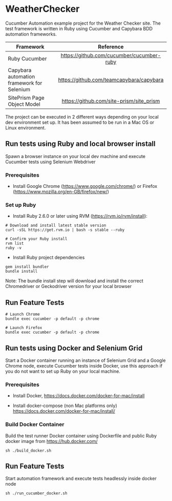 # WeatherChecker
Cucumber Automation example project for the Weather Checker site. The test framework is written in Ruby using Cucumber
and Capybara BDD automation frameworks.

| Framework        | Reference           | 
| ------------- |:-------------:| 
| Ruby Cucumber      | https://github.com/cucumber/cucumber-ruby         | 
| Capybara automation framework for Selenium | https://github.com/teamcapybara/capybara         | 
| SitePrism Page Object Model | https://github.com/site-prism/site_prism            | 

The project can be executed in 2 different ways depending on your local dev environment set up. It has been assumed
to be run in a Mac OS or Linux environment.

## Run tests using Ruby and local browser install

Spawn a browser instance on your local dev machine and execute Cucumber tests using Selenium Webdriver 

### Prerequisites

- Install Google Chrome (https://www.google.com/chrome/) or Firefox (https://www.mozilla.org/en-GB/firefox/new/)

### Set up Ruby

- Install Ruby 2.6.0 or later using RVM (https://rvm.io/rvm/install):

```
# Download and install latest stable version
curl -sSL https://get.rvm.io | bash -s stable --ruby

# Confirm your Ruby install
rvm list
ruby -v
```

- Install Ruby project dependencies

```
gem install bundler
bundle install
```

Note: The bundle install step will download and install the correct Chromedriver or Geckodriver version for your local browser

## Run Feature Tests
```
# Launch Chrome
bundle exec cucumber -p default -p chrome

# Launch Firefox
bundle exec cucumber -p default -p chrome
```

## Run tests using Docker and Selenium Grid

Start a Docker container running an instance of Selenium Grid and a Google Chrome node, execute Cucumber tests inside Docker,
use this approach if you do not want to set up Ruby on your local machine.

### Prerequisites

- Install Docker, https://docs.docker.com/docker-for-mac/install

- Install docker-compose (non Mac platforms only) https://docs.docker.com/docker-for-mac/install/

### Build Docker Container

Build the test runner Docker container using Dockerfile and public Ruby docker image from https://hub.docker.com/

```
sh ./build_docker.sh
```

## Run Feature Tests

Start automation framework and execute tests headlessly inside docker node


```
sh ./run_cucumber_docker.sh
```
